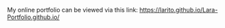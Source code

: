 My online portfolio can be viewed via this link: https://larito.github.io/Lara-Portfolio.github.io/
